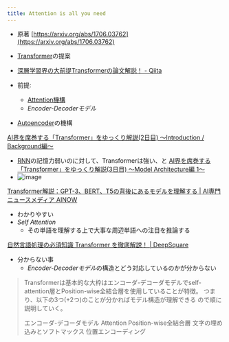 ```yaml
---
title: Attention is all you need
---
```


* 原著 [https://arxiv.org/abs/1706.03762](https://arxiv.org/abs/1706.03762)

* [Transformer](Transformer.md)の提案

* [深層学習界の大前提Transformerの論文解説！ - Qiita](https://qiita.com/omiita/items/07e69aef6c156d23c538)

* 前提:
  
  * [Attention機構](Attention%E6%A9%9F%E6%A7%8B.md)
  * *Encoder-Decoderモデル*
* [Autoencoder](Autoencoder.md)の機構

[AI界を席巻する「Transformer」をゆっくり解説(2日目) ～Introduction / Background編～](https://zenn.dev/attentionplease/articles/c2dba490ccba3f)

* [RNN](RNN.md)の記憶力弱いのに対して、Transformerは強い、と
  [AI界を席巻する「Transformer」をゆっくり解説(3日目) ～Model Architecture編 1～](https://zenn.dev/attentionplease/articles/5b4133a4956578)
* ![image](https://i.imgur.com/J1Znwrs.png)

[Transformer解説：GPT-3、BERT、T5の背後にあるモデルを理解する | AI専門ニュースメディア AINOW](https://ainow.ai/2021/06/25/256107/)

* わかりやすい
* *Self Attention*
  * その単語を理解する上で大事な周辺単語への注目を推論する

[自然言語処理の必須知識 Transformer を徹底解説！ | DeepSquare](https://deepsquare.jp/2020/07/transformer/#outline__3)

* 分からない事
  * *Encoder-Decoderモデル*の構造とどう対応しているのかが分からない

 > 
 > Transformerは基本的な大枠はエンコーダ-デコーダモデルでself-attention層とPosition-wise全結合層を使用していることが特徴。
 > つまり、以下の3つ(+2つ)のことが分かればモデル構造が理解できる ので順に説明していく。
 > 
 > エンコーダ-デコーダモデル
 > Attention
 > Position-wise全結合層
 > 文字の埋め込みとソフトマックス
 > 位置エンコーディング
